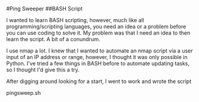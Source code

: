 #Ping Sweeper 
##BASH Script

I wanted to learn BASH scripting, however, much like all programming/scripting languages, you need an idea or a problem before you can use coding to solve it. My problem was that I need an idea to then learn the script. A bit of a conundrum. 

I use nmap a lot. I knew that I wanted to automate an nmap script via a user input of an IP address or range, however, I thought it was only possible in Python. I've tried a few things in BASH before to automate updating tasks, so I thought I'd give this a try. 

After digging around looking for a start, I went to work and wrote the script 

pingsweep.sh


